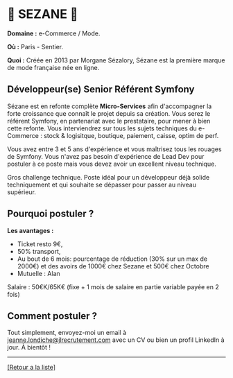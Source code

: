 # 👚 SEZANE 👚

**Domaine :**  e-Commerce / Mode.

**Où :** Paris - Sentier.

**Quoi :** Créée en 2013 par Morgane Sézalory, Sézane est la première marque de mode française née en ligne.

## Développeur(se) Senior Référent Symfony

 Sézane est en refonte complète <strong>Micro-Services</strong> afin d'accompagner la forte croissance que connaît le projet depuis sa création. Vous serez le référent Symfony, en partenariat avec le prestataire, pour mener à bien cette refonte. Vous interviendrez sur tous les sujets techniques du e-Commerce : stock & logisitque, boutique, paiement, caisse, optim de perf.

 Vous avez entre 3 et 5 ans d'expérience et vous maîtrisez tous les rouages de Symfony. Vous n'avez pas besoin d'expérience de Lead Dev pour postuler à ce poste mais vous devez avoir un excellent niveau technique.

 Gros challenge technique. Poste idéal pour un développeur déjà solide techniquement et qui souhaite se dépasser pour passer au niveau supérieur.

## Pourquoi postuler ?

**Les avantages :** 

* Ticket resto 9€, 
* 50% transport, 
* Au bout de 6 mois: pourcentage de réduction (30% sur un max de 2000€) et des avoirs de 1000€ chez Sezane et 500€ chez Octobre
* Mutuelle : Alan

Salaire : 50€K/65K€ (fixe + 1 mois de salaire en partie variable payée en 2 fois)

## Comment postuler ?

Tout simplement, envoyez-moi un email à jeanne.londiche@jlrecrutement.com avec un CV ou bien un profil LinkedIn à jour. À bientôt ! 

----
<a href="https://github.com/jlondiche/job-board-php/blob/master/README.md">[Retour a la liste]</a>
